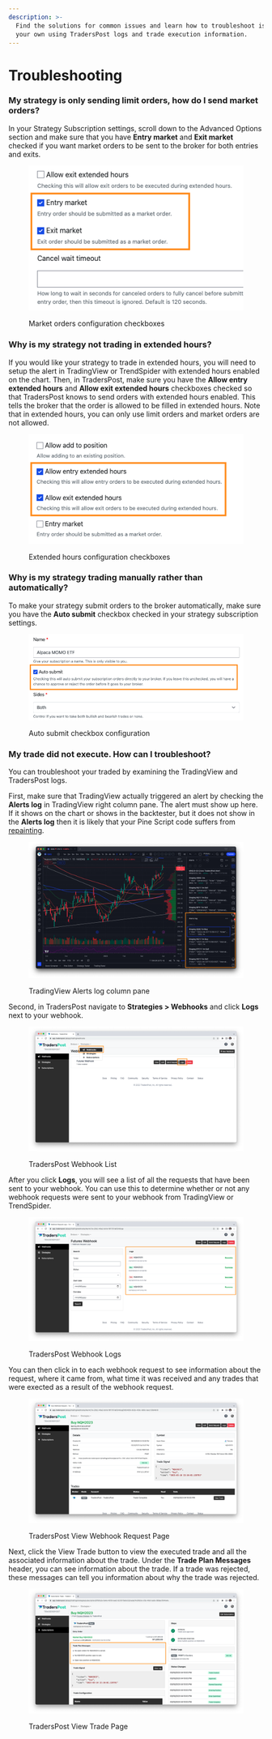 ```yaml
---
description: >-
  Find the solutions for common issues and learn how to troubleshoot issues on
  your own using TradersPost logs and trade execution information.
---
```


# Troubleshooting

### **My strategy is only sending limit orders, how do I send market orders?**

In your Strategy Subscription settings, scroll down to the Advanced Options section and make sure that you have **Entry market** and **Exit market** checked if you want market orders to be sent to the broker for both entries and exits.

<figure><img src="../.gitbook/assets/Screen Shot 2023-04-03 at 10.53.16 AM.png" alt=""><figcaption><p>Market orders configuration checkboxes</p></figcaption></figure>

### Why is my strategy not trading in extended hours?

If you would like your strategy to trade in extended hours, you will need to setup the alert in TradingView or TrendSpider with extended hours enabled on the chart. Then, in TradersPost, make sure you have the **Allow entry extended hours** and **Allow exit extended hours** checkboxes checked so that TradersPost knows to send orders with extended hours enabled. This tells the broker that the order is allowed to be filled in extended hours. Note that in extended hours, you can only use limit orders and market orders are not allowed.

<figure><img src="../.gitbook/assets/Screen Shot 2023-04-03 at 10.50.39 AM.png" alt=""><figcaption><p>Extended hours configuration checkboxes</p></figcaption></figure>

### Why is my strategy trading manually rather than automatically?

To make your strategy submit orders to the broker automatically, make sure you have the **Auto submit** checkbox checked in your strategy subscription settings.

<figure><img src="../.gitbook/assets/image.png" alt=""><figcaption><p>Auto submit checkbox configuration</p></figcaption></figure>

### My trade did not execute. How can I troubleshoot?

You can troubleshoot your traded by examining the TradingView and TradersPost logs.

First, make sure that TradingView actually triggered an alert by checking the **Alerts log** in TradingView right column pane. The alert must show up here. If it shows on the chart or shows in the backtester, but it does not show in the **Alerts log** then it is likely that your Pine Script code suffers from [repainting](../learn/tradingview.md#pine-script-repainting).

<figure><img src="../.gitbook/assets/Screen Shot 2023-04-03 at 10.58.27 AM.png" alt=""><figcaption><p>TradingView Alerts log column pane</p></figcaption></figure>

Second, in TradersPost navigate to **Strategies > Webhooks** and click **Logs** next to your webhook.

<figure><img src="../.gitbook/assets/Screen Shot 2023-04-03 at 11.05.57 AM.png" alt=""><figcaption><p>TradersPost Webhook List</p></figcaption></figure>

After you click **Logs**, you will see a list of all the requests that have been sent to your webhook. You can use this to determine whether or not any webhook requests were sent to your webhook from TradingView or TrendSpider.

<figure><img src="../.gitbook/assets/Screen Shot 2023-04-03 at 11.07.44 AM.png" alt=""><figcaption><p>TradersPost Webhook Logs</p></figcaption></figure>

You can then click in to each webhook request to see information about the request, where it came from, what time it was received and any trades that were exected as a result of the webhook request.

<figure><img src="../.gitbook/assets/Screen Shot 2023-04-03 at 11.10.35 AM.png" alt=""><figcaption><p>TradersPost View Webhook Request Page</p></figcaption></figure>

Next, click the View Trade button to view the executed trade and all the associated information about the trade. Under the **Trade Plan Messages** header, you can see information about the trade. If a trade was rejected, these messages can tell you information about why the trade was rejected.

<figure><img src="../.gitbook/assets/Screen Shot 2023-04-03 at 11.11.48 AM.png" alt=""><figcaption><p>TradersPost View Trade Page</p></figcaption></figure>
